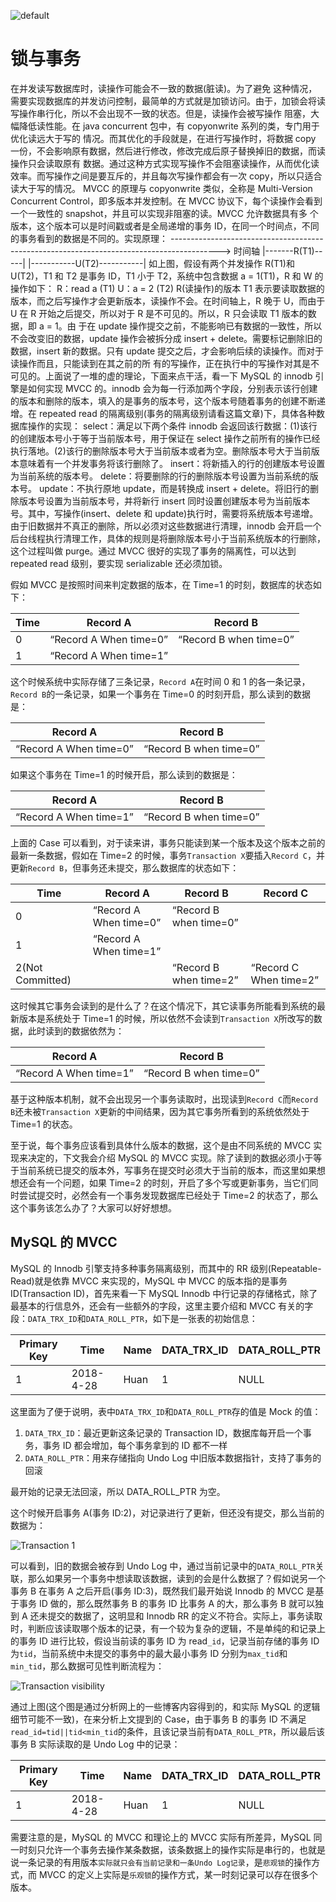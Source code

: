 ![default](https://user-images.githubusercontent.com/5803001/45228854-de88b400-b2f6-11e8-9ab0-d393ed19f21f.png)

# 锁与事务

在并发读写数据库时，读操作可能会不一致的数据(脏读)。为了避免 这种情况，需要实现数据库的并发访问控制，最简单的方式就是加锁访问。由于，加锁会将读写操作串行化，所以不会出现不一致的状态。但是，读操作会被写操作 阻塞，大幅降低读性能。在 java concurrent 包中，有 copyonwrite 系列的类，专门用于优化读远大于写的 情况。而其优化的手段就是，在进行写操作时，将数据 copy 一份，不会影响原有数据，然后进行修改，修改完成后原子替换掉旧的数据，而读操作只会读取原有 数据。通过这种方式实现写操作不会阻塞读操作，从而优化读效率。而写操作之间是要互斥的，并且每次写操作都会有一次 copy，所以只适合读大于写的情况。
MVCC 的原理与 copyonwrite 类似，全称是 Multi-Version Concurrent Control，即多版本并发控制。在 MVCC 协议下，每个读操作会看到一个一致性的 snapshot，并且可以实现非阻塞的读。MVCC 允许数据具有多 个版本，这个版本可以是时间戳或者是全局递增的事务 ID，在同一个时间点，不同的事务看到的数据是不同的。实现原理：
------------------------------------------------------------------------------------------> 时间轴
|-------R(T1)-----|
|-----------U(T2)-----------|
如上图，假设有两个并发操作 R(T1)和 U(T2)，T1 和 T2 是事务 ID，T1 小于 T2，系统中包含数据 a = 1(T1)，R 和 W 的操作如下：
R：read a (T1)
U：a = 2 (T2)
R(读操作)的版本 T1 表示要读取数据的版本，而之后写操作才会更新版本，读操作不会。在时间轴上，R 晚于 U，而由于 U 在 R 开始之后提交，所以对于 R 是不可见的。所以，R 只会读取 T1 版本的数据，即 a = 1。由 于在 update 操作提交之前，不能影响已有数据的一致性，所以不会改变旧的数据，update 操作会被拆分成 insert + delete。需要标记删除旧的数据，insert 新的数据。只有 update 提交之后，才会影响后续的读操作。而对于读操作而且，只能读到在其之前的所 有的写操作，正在执行中的写操作对其是不可见的。上面说了一堆的虚的理论，下面来点干活，看一下 MySQL 的 innodb 引擎是如何实现 MVCC 的。innodb 会为每一行添加两个字段，分别表示该行创建的版本和删除的版本，填入的是事务的版本号，这个版本号随着事务的创建不断递增。在 repeated read 的隔离级别(事务的隔离级别请看这篇文章)下，具体各种数据库操作的实现：
select：满足以下两个条件 innodb 会返回该行数据：(1)该行的创建版本号小于等于当前版本号，用于保证在 select 操作之前所有的操作已经执行落地。(2)该行的删除版本号大于当前版本或者为空。删除版本号大于当前版本意味着有一个并发事务将该行删除了。
insert：将新插入的行的创建版本号设置为当前系统的版本号。
delete：将要删除的行的删除版本号设置为当前系统的版本号。
update：不执行原地 update，而是转换成 insert + delete。将旧行的删除版本号设置为当前版本号，并将新行 insert 同时设置创建版本号为当前版本号。其中，写操作(insert、delete 和 update)执行时，需要将系统版本号递增。由于旧数据并不真正的删除，所以必须对这些数据进行清理，innodb 会开启一个后台线程执行清理工作，具体的规则是将删除版本号小于当前系统版本的行删除，这个过程叫做 purge。通过 MVCC 很好的实现了事务的隔离性，可以达到 repeated read 级别，要实现 serializable 还必须加锁。

假如 MVCC 是按照时间来判定数据的版本，在 Time=1 的时刻，数据库的状态如下：

| Time | Record A               | Record B               |
| ---- | ---------------------- | ---------------------- |
| 0    | “Record A When time=0” | “Record B when time=0” |
| 1    | “Record A When time=1” |                        |

这个时候系统中实际存储了三条记录，`Record A`在时间 0 和 1 的各一条记录，`Record B`的一条记录，如果一个事务在 Time=0 的时刻开启，那么读到的数据是：

| Record A               | Record B               |
| ---------------------- | ---------------------- |
| “Record A When time=0” | “Record B when time=0” |

如果这个事务在 Time=1 的时候开启，那么读到的数据是：

| Record A               | Record B               |
| ---------------------- | ---------------------- |
| “Record A When time=1” | “Record B when time=0” |

上面的 Case 可以看到，对于读来讲，事务只能读到某一个版本及这个版本之前的最新一条数据，假如在 Time=2 的时候，事务`Transaction X`要插入`Record C`，并更新`Record B`，但事务还未提交，那么数据库的状态如下：

| Time             | Record A               | Record B               | Record C               |
| ---------------- | ---------------------- | ---------------------- | ---------------------- |
| 0                | “Record A When time=0” | “Record B when time=0” |                        |
| 1                | “Record A When time=1” |                        |                        |
| 2(Not Committed) |                        | “Record B when time=2” | “Record C When time=2” |

这时候其它事务会读到的是什么了？在这个情况下，其它读事务所能看到系统的最新版本是系统处于 Time=1 的时候，所以依然不会读到`Transaction X`所改写的数据，此时读到的数据依然为：

| Record A               | Record B               |
| ---------------------- | ---------------------- |
| “Record A When time=1” | “Record B when time=0” |

基于这种版本机制，就不会出现另一个事务读取时，出现读到`Record C`而`Record B`还未被`Transaction X`更新的中间结果，因为其它事务所看到的系统依然处于 Time=1 的状态。

至于说，每个事务应该看到具体什么版本的数据，这个是由不同系统的 MVCC 实现来决定的，下文我会介绍 MySQL 的 MVCC 实现。除了读到的数据必须小于等于当前系统已提交的版本外，写事务在提交时必须大于当前的版本，而这里如果想想还会有一个问题，如果 Time=2 的时刻，开启了多个写或更新事务，当它们同时尝试提交时，必然会有一个事务发现数据库已经处于 Time=2 的状态了，那么这个事务该怎么办了？大家可以好好想想。

## MySQL 的 MVCC

MySQL 的 Innodb 引擎支持多种事务隔离级别，而其中的 RR 级别(Repeatable-Read)就是依靠 MVCC 来实现的，MySQL 中 MVCC 的版本指的是事务 ID(Transaction ID)，首先来看一下 MySQL Innodb 中行记录的存储格式，除了最基本的行信息外，还会有一些额外的字段，这里主要介绍和 MVCC 有关的字段：`DATA_TRX_ID`和`DATA_ROLL_PTR`，如下是一张表的初始信息：

| Primary Key | Time      | Name | DATA_TRX_ID | DATA_ROLL_PTR |
| ----------- | --------- | ---- | ----------- | ------------- |
| 1           | 2018-4-28 | Huan | 1           | NULL          |

这里面为了便于说明，表中`DATA_TRX_ID`和`DATA_ROLL_PTR`存的值是 Mock 的值：

1.  `DATA_TRX_ID`：最近更新这条记录的 Transaction ID，数据库每开启一个事务，事务 ID 都会增加，每个事务拿到的 ID 都不一样
2.  `DATA_ROLL_PTR`：用来存储指向 Undo Log 中旧版本数据指针，支持了事务的回滚

最开始的记录无法回滚，所以 DATA_ROLL_PTR 为空。

这个时候开启事务 A(事务 ID:2)，对记录进行了更新，但还没有提交，那么当前的数据为：

![Transaction 1](http://sadwxqezc.github.io/HuangHuanBlog/pics/transaction_1.png)

可以看到，旧的数据会被存到 Undo Log 中，通过当前记录中的`DATA_ROLL_PTR`关联，那么如果另一个事务中想读取该数据，读到的会是什么数据了？假如说另一个事务 B 在事务 A 之后开启(事务 ID:3)，既然我们最开始说 Innodb 的 MVCC 是基于事务 ID 做的，那么既然事务 B 的事务 ID 比事务 A 的大，那么事务 B 就可以独到 A 还未提交的数据了，这明显和 Innodb RR 的定义不符合。实际上，事务读取时，判断应该读取哪个版本的记录，有一个较为复杂的逻辑，不是单纯的和记录上的事务 ID 进行比较，假设当前读的事务 ID 为 read`_id`，记录当前存储的事务 ID 为`tid`，当前系统中未提交的事务中的最大最小事务 ID 分别为`max_tid`和`min_tid`，那么数据可见性判断流程为：

![Transaction visibility](http://sadwxqezc.github.io/HuangHuanBlog/pics/transaction_visibility.png)

通过上图(这个图是通过分析网上的一些博客内容得到的，和实际 MySQL 的逻辑细节可能不一致)，在来分析上文提到的 Case，由于事务 B 的事务 ID 不满足`read_id=tid||tid<min_tid`的条件，且该记录当前有`DATA_ROLL_PTR`，所以最后该事务 B 实际读取的是 Undo Log 中的记录：

| Primary Key | Time      | Name | DATA_TRX_ID | DATA_ROLL_PTR |
| ----------- | --------- | ---- | ----------- | ------------- |
| 1           | 2018-4-28 | Huan | 1           | NULL          |

需要注意的是，MySQL 的 MVCC 和理论上的 MVCC 实际有所差异，MySQL 同一时刻只允许一个事务去操作某条数据，该条数据上的操作实际是串行的，也就是说一条记录的有用版本`实际就只会有当前记录和一条Undo Log记录`，是`悲观锁`的操作方式，而 MVCC 的定义上实际是`乐观锁`的操作方式，某一时刻记录可以存在很多个版本。
